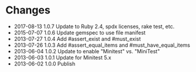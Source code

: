 # Changes

* 2017-08-13 1.0.7 Update to Ruby 2.4, spdx licenses, rake test, etc.
* 2015-07-07 1.0.6 Update gemspec to use file manifest
* 2013-07-27 1.0.4 Add #assert_exist and #must_exist
* 2013-07-26 1.0.3 Add #assert_equal_items and #must_have_equal_items
* 2013-06-04 1.0.2 Update to enable "Minitest" vs. "MiniTest"
* 2013-06-03 1.0.1 Update for Minitest 5.x
* 2013-06-02 1.0.0 Publish
